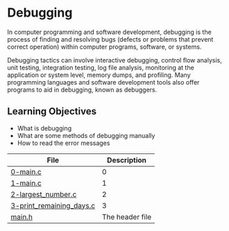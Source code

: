 # Debugging

In computer programming and software development, debugging is the process of finding and resolving bugs (defects or problems that prevent correct operation) within computer programs, software, or systems.

Debugging tactics can involve interactive debugging, control flow analysis, unit testing, integration testing, log file analysis, monitoring at the application or system level, memory dumps, and profiling. Many programming languages and software development tools also offer programs to aid in debugging, known as debuggers.

## Learning Objectives
* What is debugging
* What are some methods of debugging manually
* How to read the error messages

| File      | Description |
|-----------|-----|
| [0-main.c](https://github.com/Matsadura/alx-low_level_programming/blob/master/0x03-debugging/0-main.c)     | 0  |
| [1-main.c](https://github.com/Matsadura/alx-low_level_programming/blob/master/0x03-debugging/1-main.c)     | 1  |
| [2-largest_number.c](https://github.com/Matsadura/alx-low_level_programming/blob/master/0x03-debugging/2-largest_number.c)      | 2  |
| [3-print_remaining_days.c](https://github.com/Matsadura/alx-low_level_programming/blob/master/0x03-debugging/3-print_remaining_days.c)     | 3  |
| [main.h](https://github.com/Matsadura/alx-low_level_programming/blob/master/0x03-debugging/main.h)     | The header file  |
